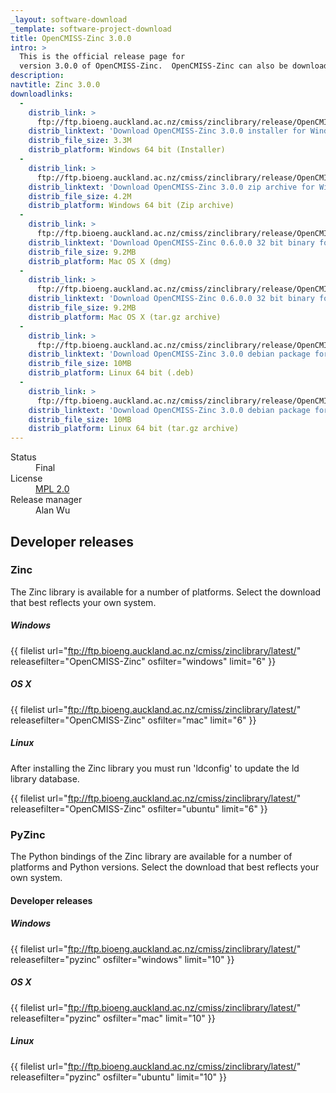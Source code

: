 ```yaml
---
_layout: software-download
_template: software-project-download
title: OpenCMISS-Zinc 3.0.0
intro: >
  This is the official release page for
  version 3.0.0 of OpenCMISS-Zinc.  OpenCMISS-Zinc can also be downloaded from http://sourceforge.net/projects/cmiss/.
description:
navtitle: Zinc 3.0.0
downloadlinks:
  - 
    distrib_link: >
      ftp://ftp.bioeng.auckland.ac.nz/cmiss/zinclibrary/release/OpenCMISS-Zinc-3.0.0-amd64-Windows.exe
    distrib_linktext: 'Download OpenCMISS-Zinc 3.0.0 installer for Windows'
    distrib_file_size: 3.3M
    distrib_platform: Windows 64 bit (Installer)
  -
    distrib_link: >
      ftp://ftp.bioeng.auckland.ac.nz/cmiss/zinclibrary/release/OpenCMISS-Zinc-3.0.0-amd64-Windows.zip
    distrib_linktext: 'Download OpenCMISS-Zinc 3.0.0 zip archive for Windows'
    distrib_file_size: 4.2M
    distrib_platform: Windows 64 bit (Zip archive)
  - 
    distrib_link: >
      ftp://ftp.bioeng.auckland.ac.nz/cmiss/zinclibrary/release/OpenCMISS-Zinc-3.0.0-universal-Mac-OS-X-10.6.8.dmg
    distrib_linktext: 'Download OpenCMISS-Zinc 0.6.0.0 32 bit binary for Linux'
    distrib_file_size: 9.2MB
    distrib_platform: Mac OS X (dmg)
  - 
    distrib_link: >
      ftp://ftp.bioeng.auckland.ac.nz/cmiss/zinclibrary/release/OpenCMISS-Zinc-3.0.0-universal-Mac-OS-X-10.6.8.tar.gz
    distrib_linktext: 'Download OpenCMISS-Zinc 0.6.0.0 32 bit binary for Linux'
    distrib_file_size: 9.2MB
    distrib_platform: Mac OS X (tar.gz archive)
  - 
    distrib_link: >
      ftp://ftp.bioeng.auckland.ac.nz/cmiss/zinclibrary/release/OpenCMISS-Zinc-3.0.0-x86_64-Ubuntu-10.04.4-LTS.deb
    distrib_linktext: 'Download OpenCMISS-Zinc 3.0.0 debian package for Linux'
    distrib_file_size: 10MB
    distrib_platform: Linux 64 bit (.deb)
  - 
    distrib_link: >
      ftp://ftp.bioeng.auckland.ac.nz/cmiss/zinclibrary/release/OpenCMISS-Zinc-3.0.0-x86_64-Ubuntu-10.04.4-LTS.tar.gz
    distrib_linktext: 'Download OpenCMISS-Zinc 3.0.0 debian package for Linux'
    distrib_file_size: 10MB
    distrib_platform: Linux 64 bit (tar.gz archive)
---
```

<dl class="inline-display clearfix"> <dt>Status</dt> <dd>Final</dd> <dt>License</dt> <dd><a href="http://www.mozilla.org/MPL/2.0/" title="External link: Mozilla Public License Version 2.0.">MPL 2.0</a></dd> <dt>Release manager</dt> <dd>Alan Wu</dd></dl> 

## Developer releases

### Zinc

The Zinc library is available for a number of platforms.  Select the download that best reflects your own system.

##### Windows

{{ filelist url="ftp://ftp.bioeng.auckland.ac.nz/cmiss/zinclibrary/latest/" releasefilter="OpenCMISS-Zinc" osfilter="windows" limit="6" }}

##### OS X

{{ filelist url="ftp://ftp.bioeng.auckland.ac.nz/cmiss/zinclibrary/latest/" releasefilter="OpenCMISS-Zinc" osfilter="mac" limit="6" }}

##### Linux

After installing the Zinc library you must run 'ldconfig' to update the ld library database.
  
{{ filelist url="ftp://ftp.bioeng.auckland.ac.nz/cmiss/zinclibrary/latest/" releasefilter="OpenCMISS-Zinc" osfilter="ubuntu" limit="6" }}

### PyZinc

The Python bindings of the Zinc library are available for a number of platforms and Python versions.  Select the download that best reflects your own system.

#### Developer releases

##### Windows

{{ filelist url="ftp://ftp.bioeng.auckland.ac.nz/cmiss/zinclibrary/latest/" releasefilter="pyzinc" osfilter="windows" limit="10" }}

##### OS X

{{ filelist url="ftp://ftp.bioeng.auckland.ac.nz/cmiss/zinclibrary/latest/" releasefilter="pyzinc" osfilter="mac" limit="10" }}


##### Linux

{{ filelist url="ftp://ftp.bioeng.auckland.ac.nz/cmiss/zinclibrary/latest/" releasefilter="pyzinc" osfilter="ubuntu" limit="10" }}


